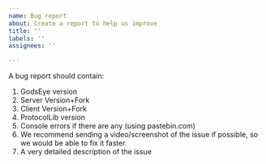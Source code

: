 ```yaml
---
name: Bug report
about: Create a report to help us improve
title: ''
labels: ''
assignees: ''

---
```


A bug report should contain:

1) GodsEye version
2) Server Version+Fork
3) Client Version+Fork
4) ProtocolLib version
5) Console errors if there are any (using pastebin.com)
6) We recommend sending a video/screenshot of the issue if possible, so we would be able to fix it faster.
7) A very detailed description of the issue
